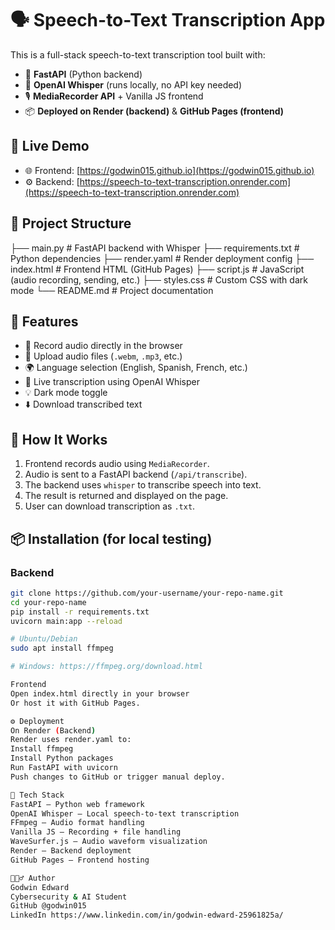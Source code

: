 # 🗣️ Speech-to-Text Transcription App

This is a full-stack speech-to-text transcription tool built with:

- 🔧 **FastAPI** (Python backend)
- 🧠 **OpenAI Whisper** (runs locally, no API key needed)
- 🎙️ **MediaRecorder API** + Vanilla JS frontend
- 📦 **Deployed on Render (backend)** & **GitHub Pages (frontend)**


## 🚀 Live Demo

- 🌐 Frontend: [https://godwin015.github.io](https://godwin015.github.io)
- ⚙️ Backend: [https://speech-to-text-transcription.onrender.com](https://speech-to-text-transcription.onrender.com)


## 📂 Project Structure

├── main.py # FastAPI backend with Whisper
├── requirements.txt # Python dependencies
├── render.yaml # Render deployment config
├── index.html # Frontend HTML (GitHub Pages)
├── script.js # JavaScript (audio recording, sending, etc.)
├── styles.css # Custom CSS with dark mode
└── README.md # Project documentation



## 🎯 Features

- 🎤 Record audio directly in the browser
- 📁 Upload audio files (`.webm`, `.mp3`, etc.)
- 🌍 Language selection (English, Spanish, French, etc.)
- 💬 Live transcription using OpenAI Whisper
- 💡 Dark mode toggle
- ⬇️ Download transcribed text


## 🧠 How It Works

1. Frontend records audio using `MediaRecorder`.
2. Audio is sent to a FastAPI backend (`/api/transcribe`).
3. The backend uses `whisper` to transcribe speech into text.
4. The result is returned and displayed on the page.
5. User can download transcription as `.txt`.


## 📦 Installation (for local testing)

### Backend

```bash
git clone https://github.com/your-username/your-repo-name.git
cd your-repo-name
pip install -r requirements.txt
uvicorn main:app --reload

# Ubuntu/Debian
sudo apt install ffmpeg

# Windows: https://ffmpeg.org/download.html

Frontend
Open index.html directly in your browser
Or host it with GitHub Pages.

⚙️ Deployment
On Render (Backend)
Render uses render.yaml to:
Install ffmpeg
Install Python packages
Run FastAPI with uvicorn
Push changes to GitHub or trigger manual deploy.

🧪 Tech Stack
FastAPI – Python web framework
OpenAI Whisper – Local speech-to-text transcription
FFmpeg – Audio format handling
Vanilla JS – Recording + file handling
WaveSurfer.js – Audio waveform visualization
Render – Backend deployment
GitHub Pages – Frontend hosting

🙋🏽‍♂️ Author
Godwin Edward
Cybersecurity & AI Student
GitHub @godwin015
LinkedIn https://www.linkedin.com/in/godwin-edward-25961825a/
